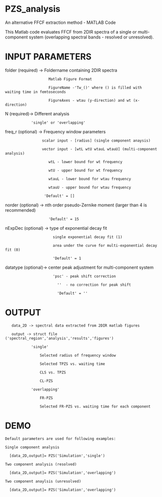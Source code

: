 # PZS_analysis
An alternative FFCF extraction method - MATLAB Code

This Matlab code evaluates FFCF from 2DIR spectra of a single or multi-component system (overlapping spectral bands - resolved or unresolved).

# INPUT PARAMETERS
  folder (required) -> Foldername containing 2DIR spectra
  
                        Matlab Figure Format
                        
                        FigureName -'Tw_()' where () is filled with waiting time in femtoseconds
                        
                        FigureAxes - wtau (y-direction) and wt (x-direction)
  
  N (required)-> Different analysis
  
                'single' or 'overlapping'

  freq_r (optional) -> Frequency window parameters
  
                     scalar input - [radius] (single component anaysis)
                     
                     vector input - [wtL wtU wtauL wtauU] (multi-component analysis) 
                     
                        wtL - lower bound for wt frequency 
                        
                        wtU - upper bound for wt frequency
                        
                        wtauL - lower bound for wtau frequency
                        
                        wtauU - upper bound for wtau frequency
                        
                      'Default' = []
  
  norder (optional) -> nth order pseudo-Zernike moment (larger than 4 is recommended)
  
                        'Default' = 15
                        
  nExpDec (optional) -> type of exponential decay fit
  
                          single exponential decay fit (1)
                          
                          area under the curve for multi-exponential decay fit (0)
                          
                          'Default' = 1
 
  datatype (optional)-> center peak adjustment for multi-component system
  
                          'psc' - peak shift correction
                          
                            ''  - no correction for peak shift
                            
                            'Default' = ''
                            
  # OUTPUT
       data_2D -> spectral data extracted from 2DIR matlab figures
       
       output -> struct file ('spectral_region','analysis','results','figures')
       
                'single'
                  
                    Selected radius of frequency window 

                    Selected TPZS vs. waiting time

                    CLS vs. TPZS

                    CL-PZS
                  
                'overlapping'
                  
                    FR-PZS

                    Selected FR-PZS vs. waiting time for each component
                
                
       
       
 # DEMO 
    Default parameters are used for following examples:
    
    Single component analysis
    
      [data_2D,output]= PZS('Simulation','single')
      
    Two component analysis (resolved)
    
      [data_2D,output]= PZS('Simulation','overlapping')
    
    Two component anaylsis (unresolved)
    
      [data_2D,output]= PZS('Simulation','overlapping')
      
